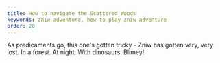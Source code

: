```yaml
---
title: How to navigate the Scattered Woods
keywords: zniw adventure, how to play zniw adventure
order: 20
---
```


As predicaments go, this one's gotten tricky - Zniw has gotten very, very lost. In a forest. At night. With dinosaurs. Blimey!
